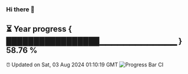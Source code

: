 ### Hi there 👋
⏳ Year progress { █████████████████▁▁▁▁▁▁▁▁▁▁▁▁▁ } 58.76 %
---
⏰ Updated on Sat, 03 Aug 2024 01:10:19 GMT
![Progress Bar CI](https://github.com/liununu/liununu/workflows/Progress%20Bar%20CI/badge.svg)
